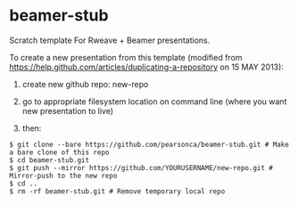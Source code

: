 beamer-stub
==============

Scratch template For Rweave + Beamer presentations.

To create a new presentation from this template (modified from https://help.github.com/articles/duplicating-a-repository on 15 MAY 2013):

1. create new github repo: new-repo

2. go to appropriate filesystem location on command line (where you want new presentation to live)

3. then:
```
$ git clone --bare https://github.com/pearsonca/beamer-stub.git # Make a bare clone of this repo
$ cd beamer-stub.git
$ git push --mirror https://github.com/YOURUSERNAME/new-repo.git # Mirror-push to the new repo
$ cd ..
$ rm -rf beamer-stub.git # Remove temporary local repo
```